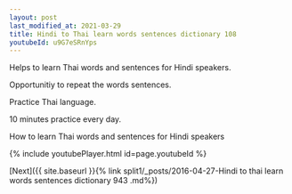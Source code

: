 ```yaml
---
layout: post
last_modified_at: 2021-03-29
title: Hindi to Thai learn words sentences dictionary 108 
youtubeId: u9G7eSRnYps
---
```

 
 
Helps to learn Thai words and sentences for Hindi speakers.

Opportunitiy to repeat the words sentences. 

Practice Thai language. 
 
10 minutes practice every day. 
 
How to learn Thai words and sentences for Hindi speakers 
 
{% include youtubePlayer.html id=page.youtubeId %}
 
 
[Next]({{ site.baseurl }}{% link  split1/_posts/2016-04-27-Hindi to thai learn words sentences dictionary 943 .md%})
 
